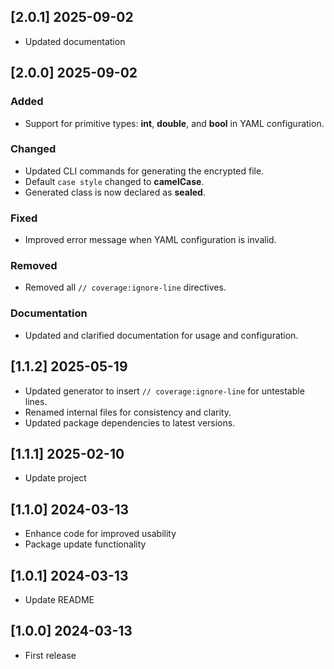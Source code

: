 ## [2.0.1] 2025-09-02

- Updated documentation

## [2.0.0] 2025-09-02

### Added

- Support for primitive types: **int**, **double**, and **bool** in YAML configuration.

### Changed

- Updated CLI commands for generating the encrypted file.
- Default `case style` changed to **camelCase**.
- Generated class is now declared as **sealed**.

### Fixed

- Improved error message when YAML configuration is invalid.

### Removed

- Removed all `// coverage:ignore-line` directives.

### Documentation

- Updated and clarified documentation for usage and configuration.

## [1.1.2] 2025-05-19

- Updated generator to insert `// coverage:ignore-line` for untestable lines.
- Renamed internal files for consistency and clarity.
- Updated package dependencies to latest versions.

## [1.1.1] 2025-02-10

- Update project

## [1.1.0] 2024-03-13

- Enhance code for improved usability
- Package update functionality

## [1.0.1] 2024-03-13

- Update README

## [1.0.0] 2024-03-13

- First release
